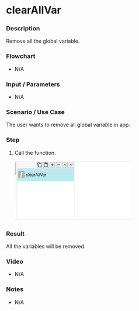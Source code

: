# clearAllVar

### Description

Remove all the global variable. 

### Flowchart

- N/A

<!--![Flowchart](componentValue-flowchart.png?raw=true)-->

### Input / Parameters

- N/A

### Scenario / Use Case

The user wants to remove all global variable in app.

### Step

1. Call the function.

    ![](clearAllVar-step-1.png?raw=true)

### Result

All the variables will be removed.

### Video

- N/A
<!--[![Video](http://i.imgur.com/Ot5DWAW.png)](https://youtu.be/StTqXEQ2l-Y?t=35s)
-->

### Notes
- N/A